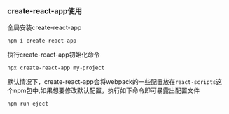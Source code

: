 
### create-react-app使用

全局安装create-react-app

```
npm i create-react-app
```

执行create-react-app初始化命令

```
npx create-react-app my-project
```

默认情况下，create-react-app会将webpack的一些配置放在`react-scripts`这个npm包中,如果想要修改默认配置，执行如下命令即可暴露出配置文件

```
npm run eject
```